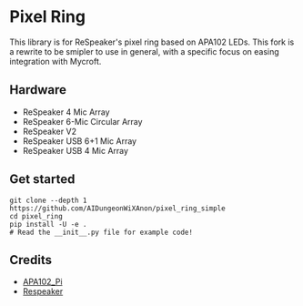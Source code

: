 Pixel Ring
==========


This library is for ReSpeaker's pixel ring based on APA102 LEDs. This fork is a rewrite to be smipler to use in general, with a specific focus on easing integration with Mycroft.

## Hardware
+ ReSpeaker 4 Mic Array
+ ReSpeaker 6-Mic Circular Array
+ ReSpeaker V2
+ ReSpeaker USB 6+1 Mic Array
+ ReSpeaker USB 4 Mic Array

## Get started
```
git clone --depth 1 https://github.com/AIDungeonWiXAnon/pixel_ring_simple
cd pixel_ring
pip install -U -e .
# Read the __init__.py file for example code!
```


## Credits
+ [APA102_Pi](https://github.com/tinue/APA102_Pi)
+ [Respeaker](https://github.com/respeaker/pixel_ring)
